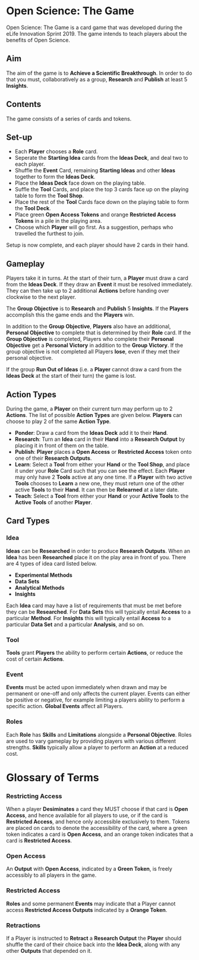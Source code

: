 # Open Science: The Game

Open Science: The Game is a card game that was developed during the eLife Innovation Sprint 2019. The game intends to teach players about the benefits of Open Science. 

## Aim

The aim of the game is to **Achieve a Scientific Breakthrough**. In order to do that you must, collaboratively as a group, **Research** and **Publish** at least 5 **Insights**.

## Contents

The game consists of a series of cards and tokens.

## Set-up

- Each **Player** chooses a **Role** card.
- Seperate the **Starting Idea** cards from the **Ideas Deck**, and deal two to each player.
- Shuffle the **Event** Card, remaining **Starting Ideas** and other **Ideas** together to form the **Ideas Deck**. 
- Place the **Ideas Deck** face down on the playing table.
- Suffle the **Tool** Cards, and place the top 3 cards face up on the playing table to form the **Tool Shop**.
- Place the rest of the **Tool** Cards face down on the playing table to form the **Tool Deck**.
- Place green **Open Access Tokens** and orange **Restricted Access Tokens** in a pile in the playing area.
- Choose which **Player** will go first. As a suggestion, perhaps who travelled the furthest to join.

Setup is now complete, and each player should have 2 cards in their hand.

## Gameplay

Players take it in turns. At the start of their turn, a **Player** must draw a card from the **Ideas Deck**. If they draw an **Event** it must be resolved immediately.  They can then take up to 2 additional **Actions** before handing over clockwise to the next player.

The **Group Objective** is to **Research** and **Publish** 5 **Insights**. If the **Players** accomplish this the game ends and the **Players** win. 

In addition to the **Group Objective**, **Players** also have an additional, **Personal Objective** to complete that is determined by their **Role** card. If the **Group Objective** is completed, Players who complete their **Personal Objective** get a **Personal Victory** in addition to the **Group Victory**. If the group objective is not completed all Players **lose**, even if they met their personal objective.

If the group **Run Out of Ideas** (i.e. a **Player** cannot draw a card from the **Ideas Deck** at the start of their turn) the game is lost.

## Action Types

During the game, a **Player** on their current turn may perform up to 2 **Actions**. The list of possible **Action Types** are given below. **Players** can choose to play 2 of the same **Action Type**.

- **Ponder**: Draw a card from the **Ideas Deck** add it to their **Hand**.
- **Research**: Turn an **Idea** card in their **Hand** into a **Research Output** by placing it in front of them on the table.
- **Publish**: **Player** places a **Open Access** or **Restricted Access** token onto one of their **Research Outputs**.
- **Learn**: Select a **Tool** from either your **Hand** or the **Tool Shop**, and place it under your **Role** Card such that you can see the effect. Each **Player** may only have 2 **Tools** active at any one time. If a **Player** with two active **Tools** chooses to **Learn** a new one, they must return one of the other active **Tools** to their **Hand**. It can then be **Relearned** at a later date.
- **Teach**: Select a **Tool** from either your **Hand** or your **Active Tools** to the **Active Tools** of another **Player**. 

## Card Types

### **Idea**

**Ideas** can be **Researched** in order to produce **Research Outputs**. When an **Idea** has been **Researched** place it on the play area in front of you. There are 4 types of idea card listed below.

  - **Experimental Methods**
  - **Data Sets**
  - **Analytical Methods**
  - **Insights**

Each **Idea** card may have a list of requirements that must be met before they can be **Researched**. For **Data Sets** this will typically entail **Access** to a particular **Method**. For **Insights** this will typically entail **Access** to a particular **Data Set** and a particular **Analysis**, and so on.

### **Tool**

**Tools** grant **Players** the ability to perform certain **Actions**, or reduce the cost of certain **Actions**.

### **Event** 

**Events** must be acted upon immediately when drawn and may be permanent or one-off and only affects the current player. Events can either be positive or negative, for example limiting a players ability to perform a specific action. **Global Events** affect all Players.

### **Roles**

Each **Role** has **Skills** and **Limitations** alongside a **Personal Objective**. Roles are used to vary gameplay by providing players with various different strengths. **Skills** typically allow a player to perform an **Action** at a reduced cost.

# Glossary of Terms

### Restricting **Access**

When a player **Desiminates** a card they MUST choose if that card is **Open Access**, and hence available for all players to use, or if the card is **Restricted Access**, and hence only accessible exclusively to them. Tokens are placed on cards to denote the accessibility of the card, where a green token indicates a card is **Open Access**, and an orange token indicates that a card is **Restricted Access**.

### Open Access

An **Output** with **Open Access**, indicated by a **Green Token**, is freely accessibly to all players in the game.

### Restricted Access

**Roles** and some permanent **Events** may indicate that a Player cannot access **Restricted Access Outputs**  indicated by a **Orange Token**.

### Retractions

If a Player is instructed to **Retract** a **Research Output** the **Player** should shuffle the card of their choice back into the **Idea Deck**, along with any other **Outputs** that depended on it.
